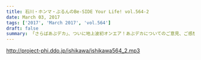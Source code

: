 ```yaml
---
title: 石川・ホンマ・ぶるんのBe-SIDE Your Life! vol.564-2
date: March 03, 2017
tags: ['2017', 'March 2017', 'vol.564']
draft: false
summary: 「さらばあぶデカ」、ついに地上波初オンエア！あぶデカについてのご意見、ご感想は引き続きお待ちしております。SAITO
---
```


http://project-phi.ddo.jp/ishikawa/ishikawa564_2.mp3
